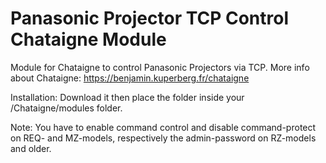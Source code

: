 # Panasonic Projector TCP Control Chataigne Module
Module for Chataigne to control Panasonic Projectors via TCP. More info about Chataigne: https://benjamin.kuperberg.fr/chataigne

Installation:
Download it then place the folder inside your <Documents>/Chataigne/modules folder.

Note: You have to enable command control and disable command-protect on REQ- and MZ-models, respectively the admin-password on RZ-models and older.
